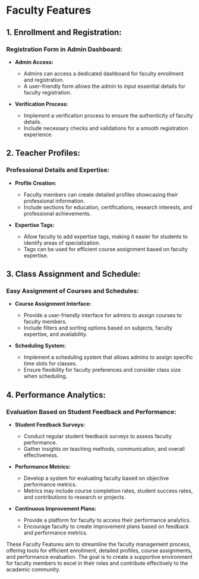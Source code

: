 # Faculty Features

## 1. Enrollment and Registration:

### Registration Form in Admin Dashboard:
- **Admin Access:**
    - Admins can access a dedicated dashboard for faculty enrollment and registration.
    - A user-friendly form allows the admin to input essential details for faculty registration.

- **Verification Process:**
    - Implement a verification process to ensure the authenticity of faculty details.
    - Include necessary checks and validations for a smooth registration experience.

## 2. Teacher Profiles:

### Professional Details and Expertise:
- **Profile Creation:**
    - Faculty members can create detailed profiles showcasing their professional information.
    - Include sections for education, certifications, research interests, and professional achievements.

- **Expertise Tags:**
    - Allow faculty to add expertise tags, making it easier for students to identify areas of specialization.
    - Tags can be used for efficient course assignment based on faculty expertise.

## 3. Class Assignment and Schedule:

### Easy Assignment of Courses and Schedules:
- **Course Assignment Interface:**
    - Provide a user-friendly interface for admins to assign courses to faculty members.
    - Include filters and sorting options based on subjects, faculty expertise, and availability.

- **Scheduling System:**
    - Implement a scheduling system that allows admins to assign specific time slots for classes.
    - Ensure flexibility for faculty preferences and consider class size when scheduling.

## 4. Performance Analytics:

### Evaluation Based on Student Feedback and Performance:
- **Student Feedback Surveys:**
    - Conduct regular student feedback surveys to assess faculty performance.
    - Gather insights on teaching methods, communication, and overall effectiveness.

- **Performance Metrics:**
    - Develop a system for evaluating faculty based on objective performance metrics.
    - Metrics may include course completion rates, student success rates, and contributions to research or projects.

- **Continuous Improvement Plans:**
    - Provide a platform for faculty to access their performance analytics.
    - Encourage faculty to create improvement plans based on feedback and performance metrics.

These Faculty Features aim to streamline the faculty management process, offering tools for efficient enrollment, detailed profiles, course assignments, and performance evaluation. The goal is to create a supportive environment for faculty members to excel in their roles and contribute effectively to the academic community.

